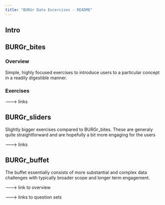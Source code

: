 ```yaml
---
title: "BURGr Data Excercises - README"
---
```


## Intro

## BURGr_bites

### Overview

Simple, highly focused exercises to introduce users to a particular concept in a readily digestible manner.

### Exercises
---> links

## BURGr_sliders

Slightly bigger exercises compared to BURGr_bites. These are generaly quite straightforward and are hopefully a bit more engaging for the users

---> links

## BURGr_buffet

The buffet essentially consists of more substantial and complex data challenges with typically broader scope and longer term engagement. 

---> link to overview

---> links to question sets